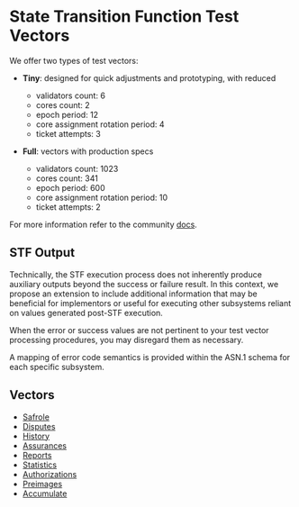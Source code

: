 # State Transition Function Test Vectors

We offer two types of test vectors:

- **Tiny**: designed for quick adjustments and prototyping, with reduced
  - validators count: 6
  - cores count: 2
  - epoch period: 12
  - core assignment rotation period: 4
  - ticket attempts: 3

- **Full**: vectors with production specs
  - validators count: 1023
  - cores count: 341
  - epoch period: 600
  - core assignment rotation period: 10
  - ticket attempts: 2

For more information refer to the community [docs](https://docs.jamcha.in/basics/chain-spec).

## STF Output

Technically, the STF execution process does not inherently produce auxiliary
outputs beyond the success or failure result. In this context, we propose
an extension to include additional information that may be beneficial for
implementors or useful for executing other subsystems reliant on values
generated post-STF execution.

When the error or success values are not pertinent to your test vector
processing procedures, you may disregard them as necessary.

A mapping of error code semantics is provided within the ASN.1 schema for each
specific subsystem.

## Vectors

- [Safrole](./safrole/README.md)
- [Disputes](./disputes/README.md)
- [History](./history/README.md)
- [Assurances](./assurances/README.md)
- [Reports](./reports/README.md)
- [Statistics](./statistics/README.md)
- [Authorizations](./authorizations/README.md)
- [Preimages](./preimages/README.md)
- [Accumulate](./accumulate/README.md)

